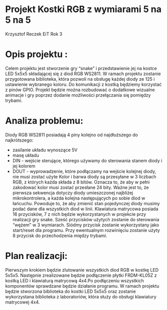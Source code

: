 # Projekt Kostki RGB z wymiarami 5 na 5 na 5
Krzysztof Reczek EiT Rok 3

# Opis projektu :
Celem projektu jest stworzenie gry “snake” i przedstawienie jej na kostce LED 5x5x5
składającej się z diod RGB WS2811. W ramach projektu zostanie przygotowana biblioteka,
która pozwoli na obsługę każdej diody ze 125 i ustawienie wybranego koloru. Do
komunikacji z kostką będziemy korzystać z pinów GPIO. Projekt będzie można rozbudować
o dodatkowe wizualne animacje i gry poprzez dodanie możliwości przełączania się
pomiędzy trybami.

# Analiza problemu:
Diody RGB WS2811 posiadają 4 piny kolejno od najdłuższego do najkrótszego:
- zasilanie układu wynoszące 5V
- masę układu
- DIN - wejście sterujące, którego używamy do sterowania stanem diody i jej kolorem
- DOUT - wyprowadzenie, które podłączamy na wejście kolejnej diody, nie musi zostać
użyte
Kolor i barwa diody są przesyłane w 3 liczbach RGB, z których każda składa z 8 bitów.
Oznacza to, że aby w pełni zakodować kolor musi zostać przesłane 24 bity. Ważne jest to,
że pierwsza sekwencja dotyczy diody umieszczonej najbliżej mikrokontrolera, a każda
kolejna następujących po sobie diod w łańcuchu. Powoduje to, że aby zmienić stan
pojedynczej diody musimy podać dane dla wszystkich diod w linii.
Klawiatura matrycowa posiada 16 przycisków, 7 z nich będzie wykorzystanych w projekcie
przy realizacji gry snake. Sześć przycisków użytych zostanie do sterowania “wężem” w 3
wymiarach. Siódmy przycisk zostanie wykorzystany jako start/reset dla programu. Przy
ewentualnym rozwinięciu zostanie użyty 8 przycisk do przechodzenia między trybami.

# Plan realizacji:
Pierwszym krokiem będzie zlutowanie wszystkich diod RGB w kostkę LED 5x5x5.
Następnie zrealizowane będzie podłączenie płytki FRDM-KL05Z z kostką LED i klawiaturą
matrycową 4x4.Po podłączeniu wszystkich komponentów sprawdzane będzie działanie
programu.
W ramach projektu będzie stworzona biblioteka do kostki LED 5x5x5 oraz zostanie
wykorzystana biblioteka z laboratoriów, która służy do obsługi klawiatury matrycowej 4x4.
